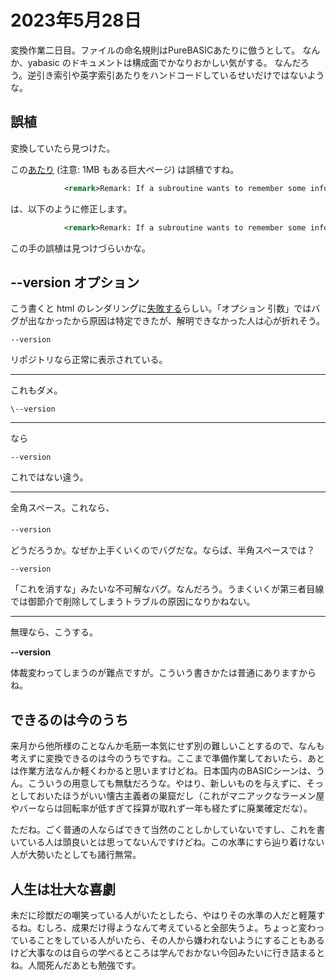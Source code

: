 # 2023年5月28日

変換作業二日目。ファイルの命名規則はPureBASICあたりに倣うとして。
なんか、yabasic のドキュメントは構成面でかなりおかしい気がする。
なんだろう。逆引き索引や英字索引あたりをハンドコードしているせいだけではないような。

## 誤植

変換していたら見つけた。

この[あたり](https://github.com/marcIhm/yabasic/blob/b64a44a87dca25d97a5469dc1f54341732494cb9/unix/doc/yabasic.xml.erb#L1919) (注意: 1MB もある巨大ページ) は誤植ですね。

```xml
            <remark>Remark: If a subroutine wants to remember some information between invocations, it may declare some of its variables as <function><link linkend="ref_static">static</link></function> instead of <function>local</function>function&gt;.</remark>
```

は、以下のように修正します。

```xml
            <remark>Remark: If a subroutine wants to remember some information between invocations, it may declare some of its variables as <function><link linkend="ref_static">static</link></function> instead of <function><link linkend="ref_local">local</link></function> function.</remark>
```

この手の誤植は見つけづらいかな。


##  --version オプション

こう書くと html のレンダリングに[失敗する](https://thundervox.github.io/blog/2023-05-28-yabasic.html)らしい。「オプション 引数」ではバグが出なかったから原因は特定できたが、解明できなかった人は心が折れそう。

```--version```

リポジトリなら正常に表示されている。

---

これもダメ。

```\--version```

---
なら

```
--version
```

これではない違う。

---
全角スペース。これなら、

```--version```　

どうだろうか。なぜか上手くいくのでバグだな。ならば、半角スペースでは？

```--version``` 

「これを消すな」みたいな不可解なバグ。なんだろう。うまくいくが第三者目線では御節介で削除してしまうトラブルの原因になりかねない。

---
無理なら、こうする。

**\--version**

体裁変わってしまうのが難点ですが。こういう書きかたは普通にありますからね。

## できるのは今のうち
来月から他所様のことなんか毛筋一本気にせず別の難しいことするので、なんも考えずに変換できるのは今のうちですね。ここまで準備作業しておいたら、あとは作業方法なんか軽くわかると思いますけどね。日本国内のBASICシーンは、うん。こういうの用意しても無駄だろうな。やはり、新しいものを与えずに、そっとしておいたほうがいい懐古主義者の巣窟だし（これがマニアックなラーメン屋やバーならは回転率が低すぎて採算が取れず一年も経たずに廃業確定だな）。

ただね。ごく普通の人ならばできて当然のことしかしていないですし、これを書いている人は頭良いとは思ってないんですけどね。この水準にすら辿り着けない人が大勢いたとしても諸行無常。

## 人生は壮大な喜劇
未だに珍獣だの嘲笑っている人がいたとしたら、やはりその水準の人だと軽蔑するね。むしろ、成果だけ得ようなんて考えていると全部失うよ。ちょっと変わっていることをしている人がいたら、その人から嫌われないようにすることもあるけど大事なのは自らの学べるところは学んでおかない今回みたいに行き詰まるとね。人間死んだあとも勉強です。
